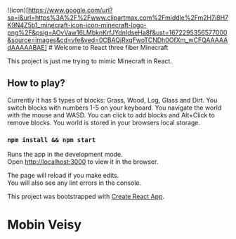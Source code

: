!(icon)[https://www.google.com/url?sa=i&url=https%3A%2F%2Fwww.clipartmax.com%2Fmiddle%2Fm2H7i8H7K9N4Z5b1_minecraft-icon-icon-minecraft-logo-png%2F&psig=AOvVaw16LMbknKrfJYdnIdseHa8f&ust=1672295356577000&source=images&cd=vfe&ved=0CBAQjRxqFwoTCNDh0OfXm_wCFQAAAAAdAAAAABAE]        # Welcome to React three fiber Minecraft

This project is just me trying to mimic Minecraft in React.

## How to play?

Currently it has 5 types of blocks: Grass, Wood, Log, Glass and Dirt.
You switch blocks with numbers 1-5 on your keyboard.
You navigate the world with the mouse and WASD.
You can click to add blocks and Alt+Click to remove blocks.
You world is stored in your browsers local storage.


### `npm install && npm start`

Runs the app in the development mode.<br />
Open [http://localhost:3000](http://localhost:3000) to view it in the browser.

The page will reload if you make edits.<br />
You will also see any lint errors in the console.

This project was bootstrapped with [Create React App](https://github.com/facebook/create-react-app).

# Mobin Veisy
